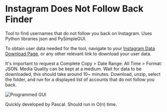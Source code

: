 # Instagram Does Not Follow Back Finder
Tool to find usernames that do not follow you back on Instagram. Uses Python libraries json and PySimpleGUI.


To obtain user data needed for the tool, navigate to your [Instagram Data Download Page](https://accountscenter.instagram.com/info_and_permissions/dyi/), or any other relevant link to download your user data. 

It's important to request a Complete Copy > Date Range: All Time > Format: JSON. Media Quality can be kept at a medium. Wait for data to be downloaded, this should take around 10~ minutes. Download, unzip, select the folder, and run for a displayed list of accounts that do not follow you back.

![Programmed GUI](https://cdn.discordapp.com/attachments/1195594062439399484/1195594778302226572/image.png?ex=65b48f68&is=65a21a68&hm=1307f95308c58ceb8621ac179d0383892ee41a1ded790dbd0e03be48ac05e5fb&)

Quickly developed by Pascal. Should run in O(n) time.

